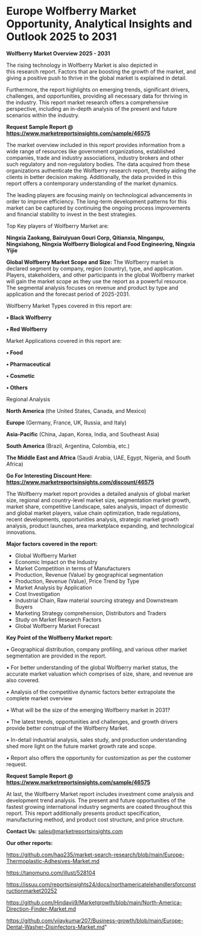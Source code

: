 # Europe Wolfberry Market Opportunity, Analytical Insights and Outlook 2025 to 2031

<Strong> Wolfberry Market Overview 2025 - 2031</strong>

The rising technology in Wolfberry Market is also depicted in this research report. Factors that are boosting the growth of the market, and giving a positive push to thrive in the global market is explained in detail.

Furthermore, the report highlights on emerging trends, significant drivers, challenges, and opportunities, providing all necessary data for thriving in the industry. This report market research offers a comprehensive perspective, including an in-depth analysis of the present and future scenarios within the industry.

<strong>Request Sample Report @ <a href=https://www.marketreportsinsights.com/sample/46575>https://www.marketreportsinsights.com/sample/46575</a></strong>

The market overview included in this report provides information from a wide range of resources like government organizations, established companies, trade and industry associations, industry brokers and other such regulatory and non-regulatory bodies. The data acquired from these organizations authenticate the Wolfberry research report, thereby aiding the clients in better decision making. Additionally, the data provided in this report offers a contemporary understanding of the market dynamics.

The leading players are focusing mainly on technological advancements in order to improve efficiency. The long-term development patterns for this market can be captured by continuing the ongoing process improvements and financial stability to invest in the best strategies.

Top Key players of Wolfberry Market are:

<strong>Ningxia Zaokang, Bairuiyuan Gouri Corp, Qitianxia, Ninganpu, Ningxiahong, Ningxia Wolfberry Biological and Food Engineering, Ningxia Yijie</strong>

<strong><b>Global Wolfberry Market Scope and Size:</b></strong>
The Wolfberry market is declared segment by company, region (country), type, and application. Players, stakeholders, and other participants in the global Wolfberry market will gain the market scope as they use the report as a powerful resource. The segmental analysis focuses on revenue and product by type and application and the forecast period of 2025-2031.

Wolfberry Market Types covered in this report are:

<strong>•  Black Wolfberry

•  Red Wolfberry</strong>

Market Applications covered in this report are:

<strong>•  Food

•  Pharmaceutical

•  Cosmetic

•  Others</strong> 

Regional Analysis

<strong>North America</strong> (the United States, Canada, and Mexico)

<strong>Europe</strong> (Germany, France, UK, Russia, and Italy)

<strong>Asia-Pacific</strong> (China, Japan, Korea, India, and Southeast Asia)

<strong>South America</strong> (Brazil, Argentina, Colombia, etc.)

<strong>The Middle East and Africa</strong> (Saudi Arabia, UAE, Egypt, Nigeria, and South Africa)

<strong>Go For Interesting Discount Here: <a href=https://www.marketreportsinsights.com/discount/46575>https://www.marketreportsinsights.com/discount/46575</a></strong>

The Wolfberry market report provides a detailed analysis of global market size, regional and country-level market size, segmentation market growth, market share, competitive Landscape, sales analysis, impact of domestic and global market players, value chain optimization, trade regulations, recent developments, opportunities analysis, strategic market growth analysis, product launches, area marketplace expanding, and technological innovations.

<strong><b>Major factors covered in the report:</b></strong>
<ul>
  <li>Global Wolfberry Market </li>
  <li>Economic Impact on the Industry</li>
  <li>Market Competition in terms of Manufacturers</li>
  <li>Production, Revenue (Value) by geographical segmentation</li>
  <li>Production, Revenue (Value), Price Trend by Type</li>
  <li>Market Analysis by Application</li>
  <li>Cost Investigation</li>
  <li>Industrial Chain, Raw material sourcing strategy and Downstream Buyers</li>
  <li>Marketing Strategy comprehension, Distributors and Traders</li>
  <li>Study on Market Research Factors</li>
  <li>Global Wolfberry Market Forecast</li>
</ul>

<strong><b>Key Point of the Wolfberry Market report:</b></strong>

• Geographical distribution, company profiling, and various other market segmentation are provided in the report.

• For better understanding of the global Wolfberry market status, the accurate market valuation which comprises of size, share, and revenue are also covered.

• Analysis of the competitive dynamic factors better extrapolate the complete market overview

• What will be the size of the emerging Wolfberry market in 2031?

• The latest trends, opportunities and challenges, and growth drivers provide better construal of the Wolfberry Market.

• In-detail industrial analysis, sales study, and production understanding shed more light on the future market growth rate and scope.

• Report also offers the opportunity for customization as per the customer request.

<strong>Request Sample Report @ <a href=https://www.marketreportsinsights.com/sample/46575>https://www.marketreportsinsights.com/sample/46575</a></strong>

At last, the Wolfberry Market report includes investment come analysis and development trend analysis. The present and future opportunities of the fastest growing international industry segments are coated throughout this report. This report additionally presents product specification, manufacturing method, and product cost structure, and price structure.

<strong>Contact Us:</strong>
sales@marketreportsinsights.com

<strong>Our other reports:</strong>

<a href=https://github.com/haq235/market-search-research/blob/main/Europe-Thermoplastic-Adhesives-Market.md>https://github.com/haq235/market-search-research/blob/main/Europe-Thermoplastic-Adhesives-Market.md</a>

<a href=https://tanomuno.com/illust/528104>https://tanomuno.com/illust/528104</a>

<a href=https://issuu.com/reportsinsights24/docs/northamericatelehandlersforconstructionmarket20252>https://issuu.com/reportsinsights24/docs/northamericatelehandlersforconstructionmarket20252</a>

<a href=https://github.com/Hindavii9/Marketgrowth/blob/main/North-America-Direction-Finder-Market.md>https://github.com/Hindavii9/Marketgrowth/blob/main/North-America-Direction-Finder-Market.md</a>

<a href=https://github.com/vijaykumar207/Business-growth/blob/main/Europe-Dental-Washer-Disinfectors-Market.md>https://github.com/vijaykumar207/Business-growth/blob/main/Europe-Dental-Washer-Disinfectors-Market.md</a>"
